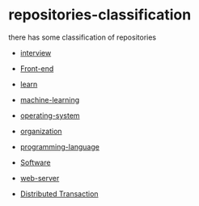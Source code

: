 # repositories-classification
there has some classification of repositories

* [interview][interview_uri]

* [Front-end][repo_frontend_uri]

* [learn][learn_uri]

* [machine-learning][machine-learning_uri]

* [operating-system](https://github.com/jinyahuan/repositories-classification/blob/master/operating-system.md)
* [organization][organization_uri]

* [programming-language][programming-language_uri]

* [Software][repo_software_uri]

* [web-server][web-server_uri]

* [Distributed Transaction](docs/transaction/distributed_transaction.md)


[repo_frontend_uri]: docs/frontend/README.md
[repo_software_uri]: docs/software/README.md

[interview_uri]: https://github.com/jinyahuan/repositories-classification/blob/master/interview.md
[learn_uri]: https://github.com/jinyahuan/repositories-classification/blob/master/learn.md
[machine-learning_uri]: https://github.com/jinyahuan/repositories-classification/blob/master/machine-learning.md
[organization_uri]: https://github.com/jinyahuan/repositories-classification/blob/master/organization.md
[programming-language_uri]: https://github.com/jinyahuan/repositories-classification/blob/master/programming-language.md
[web-server_uri]: https://github.com/jinyahuan/repositories-classification/blob/master/web-server.md
